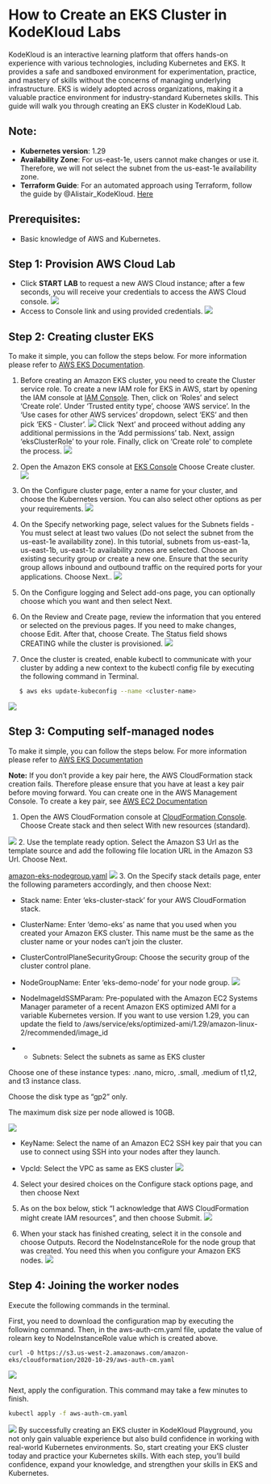 # How to Create an EKS Cluster in KodeKloud Labs

KodeKloud is an interactive learning platform that offers hands-on experience with various technologies, including Kubernetes and EKS. It provides a safe and sandboxed environment for experimentation, practice, and mastery of skills without the concerns of managing underlying infrastructure. EKS is widely adopted across organizations, making it a valuable practice environment for industry-standard Kubernetes skills. This guide will walk you through creating an EKS cluster in KodeKloud Lab.

## Note:
- **Kubernetes version**: 1.29
- **Availability Zone**: For us-east-1e, users cannot make changes or use it. Therefore, we will not select the subnet from the us-east-1e availability zone.
- **Terraform Guide**: For an automated approach using Terraform, follow the guide by @Alistair_KodeKloud. [Here](https://github.com/kodekloudhub/certified-kubernetes-administrator-course/tree/master/managed-clusters/eks)

## Prerequisites:
- Basic knowledge of AWS and Kubernetes.

## Step 1: Provision AWS Cloud Lab
- Click **START LAB** to request a new AWS Cloud instance; after a few seconds, you will receive your credentials to access the AWS Cloud console.
![](https://res.cloudinary.com/dljvrtsnk/image/upload/v1714389164/qnmfarvvje6f9ab24zfz.png)
- Access to Console link and using provided credentials.
![](https://res.cloudinary.com/dljvrtsnk/image/upload/v1714389234/ywggrnull0swswqgvpzc.png)

## Step 2: Creating cluster EKS

To make it simple, you can follow the steps below. For more information please refer to [AWS EKS Documentation](https://docs.aws.amazon.com/eks/latest/userguide/create-cluster.html).

1. Before creating an Amazon EKS cluster, you need to create the Cluster service role. To create a new IAM role for EKS in AWS, start by opening the IAM console at [IAM Console](https://console.aws.amazon.com/iam/). Then, click on ‘Roles’ and select ‘Create role’. Under ‘Trusted entity type’, choose ‘AWS service’. In the ‘Use cases for other AWS services’ dropdown, select ‘EKS’ and then pick ‘EKS - Cluster’.
![](https://res.cloudinary.com/dljvrtsnk/image/upload/v1714389488/qdjzivrguhxmlpvomptv.png)
   Click ‘Next’ and proceed without adding any additional permissions in the ‘Add permissions’ tab. Next, assign ‘eksClusterRole’ to your role. Finally, click on ‘Create role’ to complete the process.
![](https://res.cloudinary.com/dljvrtsnk/image/upload/v1714389542/d0vb1cglwangn9lusr5f.png)
2. Open the Amazon EKS console at [EKS Console](https://console.aws.amazon.com/eks/home#/clusters) Choose Create cluster.
![](https://res.cloudinary.com/dljvrtsnk/image/upload/v1714389755/yvspivykxbom8atrwgto.png)
3. On the Configure cluster page, enter a name for your cluster, and choose the Kubernetes version. You can also select other options as per your requirements.
![](https://res.cloudinary.com/dljvrtsnk/image/upload/v1714389803/qvmcgexaprki14alxlhe.png)
4. On the Specify networking page, select values for the Subnets fields - You must select at least two values (Do not select the subnet from the us-east-1e availability zone). In this tutorial, subnets from us-east-1a, us-east-1b, us-east-1c availability zones are selected. Choose an existing security group or create a new one. Ensure that the security group allows inbound and outbound traffic on the required ports for your applications. Choose Next..
![](https://res.cloudinary.com/dljvrtsnk/image/upload/v1714389834/p2zljgzyaclkop25r744.png)
5. On the Configure logging and Select add-ons page, you can optionally choose which you want and then select Next.

6. On the Review and Create page, review the information that you entered or selected on the previous pages. If you need to make changes, choose Edit. After that, choose Create. The Status field shows CREATING while the cluster is provisioned.
![](https://res.cloudinary.com/dljvrtsnk/image/upload/v1714389943/mkoqybyb1s9rvb2iww9a.png)
7. Once the cluster is created, enable kubectl to communicate with your cluster by adding a new context to the kubectl config file by executing the following command in Terminal.

```bash
   $ aws eks update-kubeconfig --name <cluster-name>
```
![](https://res.cloudinary.com/dljvrtsnk/image/upload/v1714390063/xmfnqqxr1jbffwg2n9cj.png)
## Step 3: Computing self-managed nodes

To make it simple, you can follow the steps below. For more information please refer to [AWS EKS Documentation](https://docs.aws.amazon.com/eks/latest/userguide/launch-workers.html)

**Note:** If you don’t provide a key pair here, the AWS CloudFormation stack creation fails. Therefore please ensure that you have at least a key pair before moving forward. You can create one in the AWS Management Console. To create a key pair, see [AWS EC2 Documentation](https://docs.aws.amazon.com/AWSEC2/latest/UserGuide/create-key-pairs.html#having-ec2-create-your-key-pair)

1. Open the AWS CloudFormation console at [CloudFormation Console](https://console.aws.amazon.com/cloudformation). Choose Create stack and then select With new resources (standard).

![](https://res.cloudinary.com/dljvrtsnk/image/upload/v1714390143/xghwm2z0oqopyhdpczfv.png)
2. Use the template ready option. Select the Amazon S3 Url as the template source and add the following file location URL in the Amazon S3 Url. Choose Next.

   [amazon-eks-nodegroup.yaml](https://s3.us-west-2.amazonaws.com/amazon-eks/cloudformation/2022-12-23/amazon-eks-nodegroup.yaml)
![](https://res.cloudinary.com/dljvrtsnk/image/upload/v1714390176/azqnrdckq9rrtqcnx55z.png)
3. On the Specify stack details page, enter the following parameters accordingly, and then choose Next:

   - Stack name: Enter ‘eks-cluster-stack’ for your AWS CloudFormation stack.

   - ClusterName: Enter ‘demo-eks’ as name that you used when you created your Amazon EKS cluster. This name must be the same as the cluster name or your nodes can’t join the cluster.

   - ClusterControlPlaneSecurityGroup: Choose the security group of the cluster control plane.

   - NodeGroupName: Enter ‘eks-demo-node’ for your node group.
![](https://res.cloudinary.com/dljvrtsnk/image/upload/v1714390327/gnodiuipvzkpqzouevex.png)
   - NodeImageIdSSMParam: Pre-populated with the Amazon EC2 Systems Manager parameter of a recent Amazon EKS optimized AMI for a variable Kubernetes version. If you want to use version 1.29, you can update the field to /aws/service/eks/optimized-ami/1.29/amazon-linux-2/recommended/image_id
   
   - - Subnets: Select the subnets as same as EKS cluster

   Choose one of these instance types: .nano, micro, .small, .medium of t1,t2, and t3 instance class.

   Choose the disk type as “gp2” only.

   The maximum disk size per node allowed is 10GB.

![](https://res.cloudinary.com/dljvrtsnk/image/upload/v1714390378/qyztzkqpqvocpsygpdhr.png)
   - KeyName: Select the name of an Amazon EC2 SSH key pair that you can use to connect using SSH into your nodes after they launch.

   - VpcId: Select the VPC as same as EKS cluster
![](https://res.cloudinary.com/dljvrtsnk/image/upload/v1714390498/czwwukryhhldloe9ft5u.png)

4. Select your desired choices on the Configure stack options page, and then choose Next

5. As on the box below, stick “I acknowledge that AWS CloudFormation might create IAM resources”, and then choose Submit.
![](https://res.cloudinary.com/dljvrtsnk/image/upload/v1714390534/y4kkpyqi8xpf6wzg3mny.png)
6. When your stack has finished creating, select it in the console and choose Outputs. Record the NodeInstanceRole for the node group that was created. You need this when you configure your Amazon EKS nodes.
![](https://res.cloudinary.com/dljvrtsnk/image/upload/v1714390570/y5p56imorc7rh5pn0usa.png)

## Step 4: Joining the worker nodes

Execute the following commands in the terminal.

First, you need to download the configuration map by executing the following command. Then, in the aws-auth-cm.yaml file, update the value of rolearn key to NodeInstanceRole value which is created above.

```
curl -O https://s3.us-west-2.amazonaws.com/amazon-eks/cloudformation/2020-10-29/aws-auth-cm.yaml
```
![](https://res.cloudinary.com/dljvrtsnk/image/upload/v1714390657/paszwq3ge2f8phkzzpiy.png)

Next, apply the configuration. This command may take a few minutes to finish.
```bash
kubectl apply -f aws-auth-cm.yaml
```
![](https://res.cloudinary.com/dljvrtsnk/image/upload/v1714390731/cs5oxd2pvg3yaehqsj7h.png)
By successfully creating an EKS cluster in KodeKloud Playground, you not only gain valuable experience but also build confidence in working with real-world Kubernetes environments. So, start creating your EKS cluster today and practice your Kubernetes skills. With each step, you’ll build confidence, expand your knowledge, and strengthen your skills in EKS and Kubernetes.
